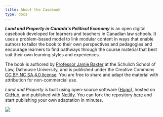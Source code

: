 ```yaml
---
title: About the Casebook
type: docs
---
```


***Land and Property in Canada's Political Economy*** is an open digital casebook developed for learners and teachers in Canadian law schools. It uses a problem-based model to link modular content in ways that enable authors to tailor the book to their own perspectives and pedagogies and encourage learners to find pathways through the course material that best suit their own learning styles and experiences.

The book is authored by [Professor Jamie Baxter](https://www.dal.ca/faculty/law/faculty-staff/our-faculty/jamie-baxter.html) at the Schulich School of Law, Dalhousie University, and is published under the Creative Commons [CC BY NC SA 4.0 license](https://creativecommons.org/licenses/by-nc-sa/4.0/). You are free to share and adapt the material with attribution for non-commercial use. 

*Land and Property* is built using open-source software ([Hugo](https://gohugo.io)), hosted on [GitHub](https://github.com), and published with [Netlify](https://www.netlify.com). You can fork the repository [here](https://github.com/radish-es/casebook-property/tree/dev) and start publishing your own adaptation in minutes. 

<div class="center"><img src="imgs/by-nc-sa.png"></div>